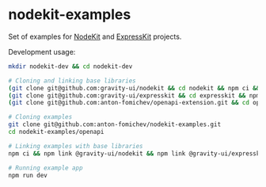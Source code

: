 # nodekit-examples

Set of examples for [NodeKit](https://github.com/gravity-ui/nodekit) and [ExpressKit](https://github.com/gravity-ui/expresskit) projects.

Development usage:

```bash
mkdir nodekit-dev && cd nodekit-dev

# Cloning and linking base libraries
(git clone git@github.com:gravity-ui/nodekit && cd nodekit && npm ci && npm run build && npm link)
(git clone git@github.com:gravity-ui/expresskit && cd expresskit && npm ci && npm run build && npm link)
(git clone git@github.com:anton-fomichev/openapi-extension.git && cd openapi-extension && npm ci && npm run build && npm link)

# Cloning examples
git clone git@github.com:anton-fomichev/nodekit-examples.git
cd nodekit-examples/openapi

# Linking examples with base libraries
npm ci && npm link @gravity-ui/nodekit && npm link @gravity-ui/expresskit && npm link openapi-extension

# Running example app
npm run dev
```
